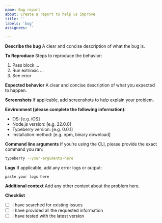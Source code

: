 ```yaml
---
name: Bug report
about: Create a report to help us improve
title: ''
labels: 'bug'
assignees: ''

---
```


**Describe the bug**
A clear and concise description of what the bug is.

**To Reproduce**
Steps to reproduce the behavior:
1. Pass block ...
2. Run extrinsic ...
3. See error

**Expected behavior**
A clear and concise description of what you expected to happen.

**Screenshots**
If applicable, add screenshots to help explain your problem.

**Environment (please complete the following information):**
 - OS: [e.g. iOS]
 - Node.js version: [e.g. 22.0.0]
 - Typeberry version: [e.g. 0.0.1]
 - Installation method: [e.g. npm, binary download]

**Command line arguments**
If you're using the CLI, please provide the exact command you ran:
```bash
typeberry --your-arguments-here
```

**Logs**
If applicable, add any error logs or output:
```
paste your logs here
```

**Additional context**
Add any other context about the problem here.

**Checklist**
- [ ] I have searched for existing issues
- [ ] I have provided all the requested information
- [ ] I have tested with the latest version
